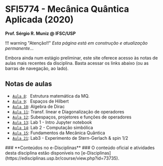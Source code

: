# SFI5774 - Mecânica Quântica Aplicada (2020)
**Prof. Sérgio R. Muniz @ IFSC/USP**

!!! warning "Atenção!!"
    *Esta página está em construção e atualização permanente...*

Embora ainda num estágio preliminar, este site oferece acesso às notas de aulas mais recentes da disciplina. Basta acessar os links abaixo (ou as barras de navegação, ao lado).

<p></p> 

## Notas de aulas 

* [`Aula 8`](./Aulas_S5-S6/#5-estrutura-matematica-da-mecanica-quantica): $\,$ Estrutura matemática da MQ.
* [`Aula 9`](./Aulas_S5-S6/#53-espacos-de-hilbert-espacos-vetoriais-da-mq): $\,$ Espaços de Hilbert
* [`Aula 10`](./Aulas_S5-S6/#algebra-de-dirac): Algebra de Dirac
* [`Aula 11`](./Aulas_S7/): Transf. linear e Diagonalização de operadores
* [`Aula 12`](./Aulas_S7/#59-subespacos-e-projetores): Subespaços, projetores e funções de operadores
* [`Aula 13`](./Aula13_Lab1/): Lab 1 - Intro Jupyter notebook
* [`Aula 14`](./Aula14_Lab2/): Lab 2 - Computação simbólica
* [`Aula 15`](./Aula15/): Fundamentos da Mecânica Quântica
* [`Aula 21`](./Aula21_Lab3/): Lab3 - Experimento de Stern-Gerlach & spin 1/2

<p></p>
### **Conteúdos no e-Disciplinas** ###
O conteúdo oficial e atividades desta disciplina estão disponíveis no [e-Disciplinas](https://edisciplinas.usp.br/course/view.php?id=73735).
